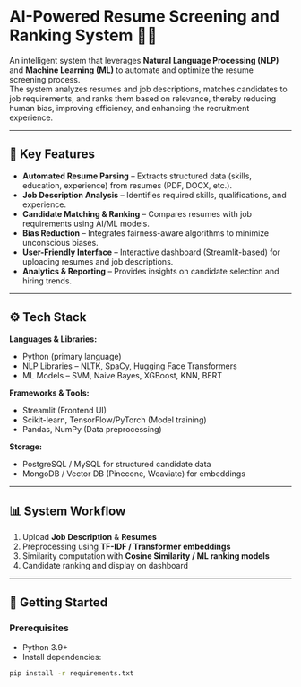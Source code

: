 # AI-Powered Resume Screening and Ranking System 📄🤖  

An intelligent system that leverages **Natural Language Processing (NLP)** and **Machine Learning (ML)** to automate and optimize the resume screening process.  
The system analyzes resumes and job descriptions, matches candidates to job requirements, and ranks them based on relevance, thereby reducing human bias, improving efficiency, and enhancing the recruitment experience.  

---

## 🔑 Key Features
- **Automated Resume Parsing** – Extracts structured data (skills, education, experience) from resumes (PDF, DOCX, etc.).  
- **Job Description Analysis** – Identifies required skills, qualifications, and experience.  
- **Candidate Matching & Ranking** – Compares resumes with job requirements using AI/ML models.  
- **Bias Reduction** – Integrates fairness-aware algorithms to minimize unconscious biases.  
- **User-Friendly Interface** – Interactive dashboard (Streamlit-based) for uploading resumes and job descriptions.  
- **Analytics & Reporting** – Provides insights on candidate selection and hiring trends.  

---

## ⚙️ Tech Stack

**Languages & Libraries:**  
- Python (primary language)  
- NLP Libraries – NLTK, SpaCy, Hugging Face Transformers  
- ML Models – SVM, Naive Bayes, XGBoost, KNN, BERT  

**Frameworks & Tools:**  
- Streamlit (Frontend UI)  
- Scikit-learn, TensorFlow/PyTorch (Model training)  
- Pandas, NumPy (Data preprocessing)  

**Storage:**  
- PostgreSQL / MySQL for structured candidate data  
- MongoDB / Vector DB (Pinecone, Weaviate) for embeddings  

---

## 📊 System Workflow
1. Upload **Job Description** & **Resumes**  
2. Preprocessing using **TF-IDF / Transformer embeddings**  
3. Similarity computation with **Cosine Similarity / ML ranking models**  
4. Candidate ranking and display on dashboard  

---

## 🚀 Getting Started

### Prerequisites
- Python 3.9+  
- Install dependencies:  
```bash
pip install -r requirements.txt
